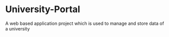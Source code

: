 # University-Portal
A web based application project which is used to manage and store data of a university
